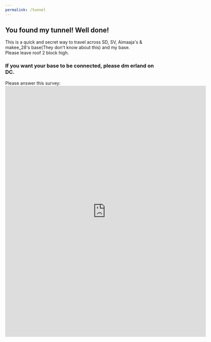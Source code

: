 ```yaml
---
permalink: /tunnel
---
```

## You found my tunnel! Well done!  
This is a quick and secret way to travel across SD, SV, Aimaaja's & makee_28's base(They don't know about this) and my base. \
Please leave roof 2 block high. 
### If you want your base to be connected, please dm erland on DC.
Please answer this survey: <iframe src="https://docs.google.com/forms/d/e/1FAIpQLSdUFxEoqgPxWbxni5SG4WOTbdbT4sjjaA_TBrR5TTeETAtbvg/viewform?embedded=true" width="640" height="801" frameborder="0" marginheight="0" marginwidth="0">Ladataan…</iframe>

